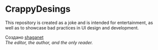 # CrappyDesings
This repository is created as a joke and is intended for entertainment, as well as to showcase bad practices in UI design and development.


Создано [shaganet](https://github.com/shaganet)  
*The editor, the author, and the only reader.*

